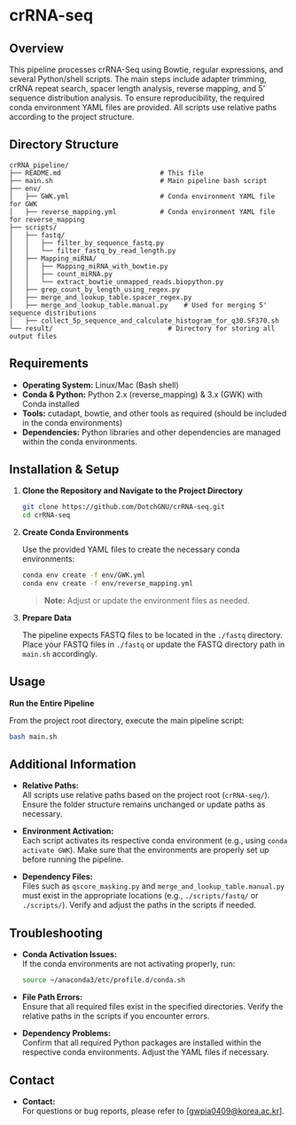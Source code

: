 # crRNA-seq

## Overview

This pipeline processes crRNA-Seq using Bowtie, regular expressions, and several Python/shell scripts. The main steps include adapter trimming, crRNA repeat search, spacer length analysis, reverse mapping, and 5' sequence distribution analysis. To ensure reproducibility, the required conda environment YAML files are provided. All scripts use relative paths according to the project structure.

## Directory Structure

```
crRNA_pipeline/
├── README.md                         # This file
├── main.sh                           # Main pipeline bash script
├── env/
│   ├── GWK.yml                       # Conda environment YAML file for GWK
│   ├── reverse_mapping.yml           # Conda environment YAML file for reverse_mapping
├── scripts/
│   ├── fastq/
│   │   ├── filter_by_sequence_fastq.py
│   │   └── filter_fastq_by_read_length.py
│   ├── Mapping_miRNA/
│   │   ├── Mapping_miRNA_with_bowtie.py
│   │   ├── count_miRNA.py
│   │   └── extract_bowtie_unmapped_reads.biopython.py
│   ├── grep_count_by_length_using_regex.py
│   ├── merge_and_lookup_table.spacer_regex.py
│   ├── merge_and_lookup_table.manual.py    # Used for merging 5' sequence distributions
│   ├── collect_5p_sequence_and_calculate_histogram_for_q30.SF370.sh
└── result/                             # Directory for storing all output files
```

## Requirements

- **Operating System:** Linux/Mac (Bash shell)
- **Conda & Python:** Python 2.x (reverse_mapping) & 3.x (GWK) with Conda installed
- **Tools:** cutadapt, bowtie, and other tools as required (should be included in the conda environments)
- **Dependencies:** Python libraries and other dependencies are managed within the conda environments.

## Installation & Setup

1. **Clone the Repository and Navigate to the Project Directory**

   ```bash
   git clone https://github.com/DotchGNU/crRNA-seq.git
   cd crRNA-seq
   ```

2. **Create Conda Environments**

   Use the provided YAML files to create the necessary conda environments:

   ```bash
   conda env create -f env/GWK.yml
   conda env create -f env/reverse_mapping.yml
   ```

   > **Note:** Adjust or update the environment files as needed.


3. **Prepare Data**

   The pipeline expects FASTQ files to be located in the `./fastq` directory. Place your FASTQ files in `./fastq` or update the FASTQ directory path in `main.sh` accordingly.

## Usage

**Run the Entire Pipeline**

   From the project root directory, execute the main pipeline script:

   ```bash
   bash main.sh
   ```


## Additional Information

- **Relative Paths:**\
  All scripts use relative paths based on the project root (`crRNA-seq/`). Ensure the folder structure remains unchanged or update paths as necessary.

- **Environment Activation:**\
  Each script activates its respective conda environment (e.g., using `conda activate GWK`). Make sure that the environments are properly set up before running the pipeline.

- **Dependency Files:**\
  Files such as `qscore_masking.py` and `merge_and_lookup_table.manual.py` must exist in the appropriate locations (e.g., `./scripts/fastq/` or `./scripts/`). Verify and adjust the paths in the scripts if needed.

## Troubleshooting

- **Conda Activation Issues:**\
  If the conda environments are not activating properly, run:

  ```bash
  source ~/anaconda3/etc/profile.d/conda.sh
  ```

- **File Path Errors:**\
  Ensure that all required files exist in the specified directories. Verify the relative paths in the scripts if you encounter errors.

- **Dependency Problems:**\
  Confirm that all required Python packages are installed within the respective conda environments. Adjust the YAML files if necessary.

## Contact


- **Contact:**\
  For questions or bug reports, please refer to [gwpia0409@korea.ac.kr].


